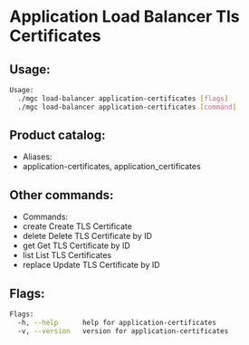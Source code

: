 # Application Load Balancer Tls Certificates

## Usage:
```bash
Usage:
  ./mgc load-balancer application-certificates [flags]
  ./mgc load-balancer application-certificates [command]
```

## Product catalog:
- Aliases:
- application-certificates, application_certificates

## Other commands:
- Commands:
- create      Create TLS Certificate
- delete      Delete TLS Certificate by ID
- get         Get TLS Certificate by ID
- list        List TLS Certificates
- replace     Update TLS Certificate by ID

## Flags:
```bash
Flags:
  -h, --help      help for application-certificates
  -v, --version   version for application-certificates
```

